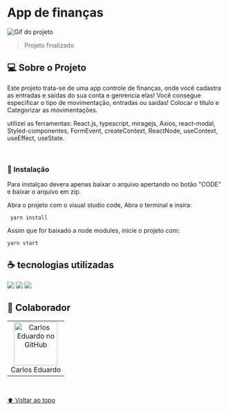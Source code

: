 # App de finanças

<img src="./src/Assets/gif.gif" alt="Gif do projeto">

> Projeto finalizado
> <br>

## 💻 Sobre o Projeto

Este projeto trata-se de uma app controle de finanças, onde você cadastra as entradas e saidas do sua conta e genrencia elas! Você consegue especificar o tipo de movimentação, entradas ou saidas! Colocar o titulo e Categorizar as movimentações.

utilizei as ferramentas: React.js, typescript, miragejs, Axios, react-modal, Styled-componentes, FormEvent, createContext, ReactNode, useContext, useEffect, useState.

<br>

### 🔧 Instalação

Para instalçao devera apenas baixar o arquivo apertando no botão "CODE" e baixar o arquivo em zip.

Abra o projeto com o visual studio code, Abra o terminal e insira:

```
 yarn install
```

Assim que for baixado a node modules, inicie o projeto com:

```
yarn start
```

## ☕ tecnologias utilizadas

<img src="https://img.shields.io/badge/JavaScript-F7DF1E?style=for-the-badge&logo=javascript&logoColor=black">
<img src="https://img.shields.io/badge/TypeScript-007ACC?style=for-the-badge&logo=typescript&logoColor=white">
<img src="https://img.shields.io/badge/React-20232A?style=for-the-badge&logo=react&logoColor=61DAFB">

<br>

## 🤝 Colaborador

<table>
  <tr>
    <td align="center">
      <a href="#">
        <img src="https://github.com/CarlosEduardoVdeOliveira.png" width="100px;" alt="Carlos Eduardo no GitHub"/><br>
        <sub>
          <a >Carlos Eduardo</a>
        </sub>
      </a>
    </td>
  </tr>
</table>

<div>
</div>
<br>

[⬆ Voltar ao topo](#App-de-finanças)<br>

